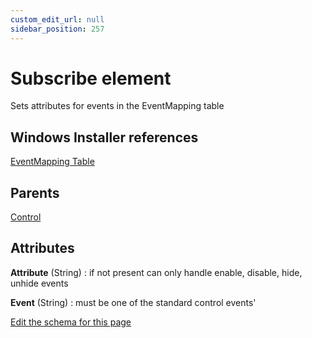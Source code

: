 ```yaml
---
custom_edit_url: null
sidebar_position: 257
---
```

# Subscribe element
Sets attributes for events in the EventMapping table

## Windows Installer references
[EventMapping Table](https://docs.microsoft.com/en-us/windows/win32/msi/eventmapping-table)

## Parents
[Control](control.md)

## Attributes
**Attribute** (String)
  : if not present can only handle enable, disable, hide, unhide events

**Event** (String)
  : must be one of the standard control events'


[Edit the schema for this page](https://github.com/wixtoolset/web/blob/master/src/xsd4/wix.xsd)